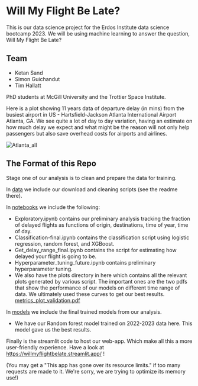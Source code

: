 # Will My Flight Be Late?

This is our data science project for the Erdos Institute data science bootcamp 2023. We will be using machine learning to answer the question, Will My Flight Be Late?

## Team
- Ketan Sand
- Simon Guichandut
- Tim Hallatt

PhD students at McGill University and the Trottier Space Institute.

Here is a plot showing 11 years data of departure delay (in mins) from the busiest airport in US - Hartsfield-Jackson Atlanta International Airport Atlanta, GA. We see quite a lot of day to day variation, having an estimate on how much delay we expect and what might be the reason will not only help passengers but also save overhead costs for airports and airlines.

![Atlanta_all](https://github.com/simonguichandut/WhyIsMyFlightLate/assets/55292615/5a75b47d-84a3-4f7e-aeb3-db2d8b5cda09)


## The Format of this Repo
Stage one of our analysis is to clean and prepare the data for training. 

In [data](data/) we include our download and cleaning scripts (see the readme there).

In [notebooks](notebooks/) we include the following:
- Exploratory.ipynb contains our preliminary analysis tracking the fraction of delayed flights as functions of origin, destinations, time of year, time of day.
- Classification-final.ipynb contains the classification script using logistic regression, random forest, and XGBoost.
- Get_delay_range_final.ipynb contains the script for estimating how delayed your flight is going to be.
- Hyperparameter_tuning_future.ipynb contains preliminary hyperparameter tuning.
- We also have the plots directory in here which contains all the relevant plots generated by various script. 
 The important ones are the two pdfs that show the performance of our models on different time range of data. We ultimately used these curves to get our best results.
 [metrics_plot_validation.pdf](https://github.com/simonguichandut/WhyIsMyFlightLate/files/13532685/metrics_plot_validation.pdf)

In [models](models) we include the final trained models from our analysis.
- We have our Random forest model trained on 2022-2023 data here. This model gave us the best results.

Finally is the streamlit code to host our web-app. Which make all this a more user-friendly experience. Have a look at https://willmyflightbelate.streamlit.app/ !

(You may get a "This app has gone over its resource limits." if too many requests are made to it. We're sorry, we are trying to optimize its memory use!)
